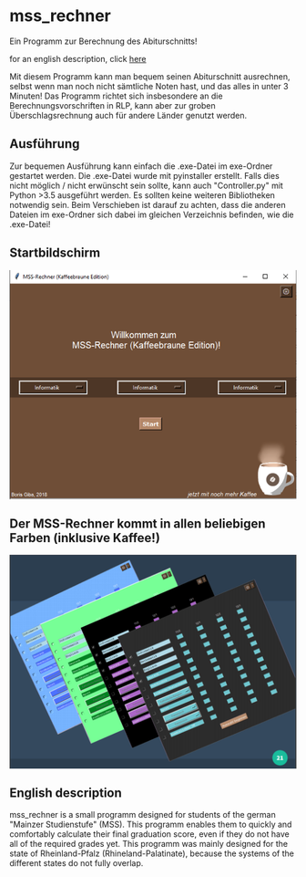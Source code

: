 # mss_rechner
 Ein Programm zur Berechnung des Abiturschnitts!

 for an english description, click [here](#english-description)

Mit diesem Programm kann man bequem seinen Abiturschnitt ausrechnen,
selbst wenn man noch nicht sämtliche Noten hast, und das alles in unter
3 Minuten!
Das Programm richtet sich insbesondere an die Berechnungsvorschriften
in RLP, kann aber zur groben Überschlagsrechnung auch für andere
Länder genutzt werden.

## Ausführung
Zur bequemen Ausführung kann einfach die .exe-Datei im exe-Ordner gestartet werden.
Die .exe-Datei wurde mit pyinstaller erstellt.
Falls dies nicht möglich / nicht erwünscht sein sollte,
kann auch "Controller.py" mit Python >3.5 ausgeführt werden.
Es sollten keine weiteren Bibliotheken notwendig sein.
Beim Verschieben ist darauf zu achten, dass die anderen Dateien im exe-Ordner sich dabei im gleichen Verzeichnis befinden, wie die .exe-Datei!

## Startbildschirm
<p>
 <a href="url"><img src="screenshots/Screenshot_0.png" align="center"></a>
</p>

## Der MSS-Rechner kommt in allen beliebigen Farben (inklusive Kaffee!)

<p>
 <a href="url"><img src="screenshots/Screenshot_00.png" align="center"></a>
</p>

## English description
mss_rechner is a small programm designed for students of the german
"Mainzer Studienstufe" (MSS). This programm enables them to quickly
and comfortably calculate their final graduation score, even if they
do not have all of the required grades yet. This programm was mainly
designed for the state of Rheinland-Pfalz (Rhineland-Palatinate), because
the systems of the different states do not fully overlap.
